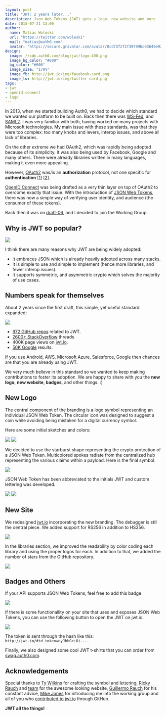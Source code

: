```yaml
---
layout: post
title: "JWT: 2 years later..."
description: Json Web Tokens (JWT) gets a logo, new website and more
date: 2015-07-21 13:00
author:
  name: Matias Woloski
  url: "https://twitter.com/woloski"
  mail: "matias@auth0.com"
  avatar: "https://secure.gravatar.com/avatar/0cd73f2f2f39709bd03646e9225cc3d3?s=200"
design:
  image: //cdn.auth0.com/blog/jwt/logo-400.png
  image_bg_color: "#000"
  bg_color: "#000"
  image_size: "170%"
  image_fb: http://jwt.io/img/facebook-card.png
  image_tw: http://jwt.io/img/twitter-card.png
tags:
- jwt
- openid connect
- logo
---
```


In 2013, when we started building Auth0, we had to decide which standard we wanted our platform to be built on. Back then there was [WS-Fed](https://en.wikipedia.org/wiki/WS-Federation), and [SAML2](http://docs.oasis-open.org/security/saml/v2.0/saml-core-2.0-os.pdf). I was very familiar with both, having worked on many projects with Microsoft technologies. My main issue with these standards, was that they were too complex: too many knobs and levers, interop issues, and above all lack of libraries.

<!--more-->

On the other extreme we had OAuth2, which was rapidly being adopted because of its simplicity. It was also being used by Facebook, Google and many others. There were already libraries written in many languages, making it even more appealing.

However, [OAuth2](https://tools.ietf.org/html/rfc6749) was/is an __authorization__ protocol, not one specific for __authentication__ [[1](http://www.thread-safe.com/2012/01/problem-with-oauth-for-authentication.html)] [[2](http://homakov.blogspot.com.ar/2012/08/oauth2-one-accesstoken-to-rule-them-all.html)].

[OpenID Connect](http://openid.net/specs/openid-connect-core-1_0.html) was being drafted as a very thin layer on top of OAuth2 to overcome exactly that issue. With the introduction of [JSON Web Tokens](https://tools.ietf.org/html/rfc7519), there was now a simple way of verifying user identity, and audience (the consumer of these tokens).

Back then it was on [draft-06](https://tools.ietf.org/html/draft-ietf-oauth-json-web-token-06), and I decided to join the Working Group.

## Why is JWT so popular?

![](https://cdn.auth0.com/blog/jwtc/jwt-google-trend.png)

I think there are many reasons why JWT are being widely adopted:

* It embraces JSON which is already heavily adopted across many stacks.
* It is simple to use and simple to implement (hence more libraries, and fewer interop issues).
* It supports symmetric, and asymmetric crypto which solves the majority of use cases.

## Numbers speak for themselves

About 2 years since the first draft, this simple, yet useful standard expanded:

![](https://cdn.auth0.com/blog/jwtc/banner-jwt.png)

* [972 GitHub repos](https://github.com/search?q=jwt) related to JWT.
* [2600+ StackOverflow](http://stackoverflow.com/search?q=jwt) threads.
* 400K page views on [jwt.io](http://jwt.io).
* [50K Google](https://www.google.com.ar/search?q="json+web+token") results.

If you use Android, AWS, Microsoft Azure, Salesforce, Google then chances are that you are already using JWT.

We very much believe in this standard so we wanted to keep making contributions to foster its adoption. We are happy to share with you the **new logo**, **new website**, **badges**, and other things. :)


## New Logo

The central component of the branding is a logo symbol representing an individual JSON Web Token. The circular icon was designed to suggest a coin while avoiding being mistaken for a digital currency symbol.

Here are some initial sketches and colors:

![](https://cdn.auth0.com/blog/jwtc/jwt_02.jpg)
![](https://cdn.auth0.com/blog/jwtc/jwt_04.jpg)

We decided to use the starburst shape representing the crypto protection of a JSON Web Token. Multicolored spokes radiate from the centralized hub representing the various claims within a payload.
Here is the final symbol:

![](https://cdn.auth0.com/blog/jwtc/jwt_01.jpg)

JSON Web Token has been abbreviated to the initials JWT and custom lettering was developed.

![](https://cdn.auth0.com/blog/jwtc/jwt_03.jpg)
![](https://cdn.auth0.com/blog/jwtc/jwt_05.jpg)

## New Site

We redesigned [jwt.io](http://jwt.io) incorporating the new branding. The debugger is still the central piece. We added support for RS256 in addition to HS256.

<img src="https://cdn.auth0.com/blog/jwt/jwt-1.png" class="expand">

In the libraries section, we improved the readability by color coding each library and using the proper logos for each. In addition to that, we added the number of stars from the GitHub repository.

<img src="https://cdn.auth0.com/blog/jwt/jwt-2.png" class="expand">

## Badges and Others

If your API supports JSON Web Tokens, feel free to add this badge

![](https://cdn.auth0.com/badges/jwt-compatible.svg)

If there is some functionallity on your site that uses and exposes JSON Web Tokens, you can use the following button to open the JWT on jwt.io.

[![](https://cdn.auth0.com/badges/jwt-view.svg)](http://jwt.io/#id_token=eyJhbGciOiJIUzI1NiIsInR5cCI6IkpXVCJ9.eyJzdWIiOiIxMjM0NTY3ODkwIiwibmFtZSI6IkpvaG4gRG9lIiwiYWRtaW4iOnRydWV9.TJVA95OrM7E2cBab30RMHrHDcEfxjoYZgeFONFh7HgQ)

The token is sent through the hash like this: `http://jwt.io/#id_token=eyJhbGciOi....`

Finally, we also designed some cool JWT t-shirts that you can order from [swag.auth0.com](http://swag.auth0.com).


## Acknowledgements

Special thanks to [Ty Wilkins](http://tywilkins.com/) for crafting the symbol and lettering, [Ricky Rauch](http://twitter.com/rickyrauch) and [team](http://dribbble.com/auth0) for the awesome looking website, [Guillermo Rauch](http://twitter.com/rauchg) for his constant advice, [Mike Jones](http://self-issued.info) for introducing me into the working group and all of you who [contributed to jwt.io](https://github.com/jsonwebtoken/jsonwebtoken.github.io/graphs/contributors) through GitHub.

**JWT all the things!**
